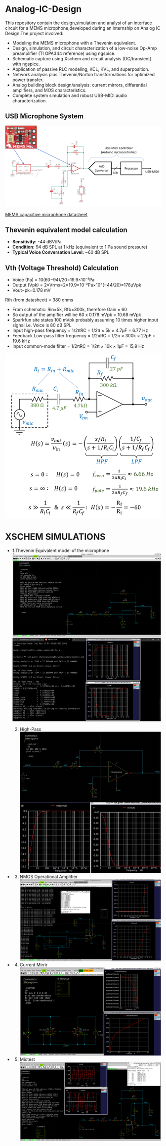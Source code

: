 # Analog-IC-Design

This repository contain the design,simulation and analysi of an interface circuit for a MEMS microphone,developed during an internship on Analog IC Design.The project involved::

- Modeling the MEMS microphone with a Thevenin equivalent.
- Design, simulation, and circuit characterization of a low-noise Op-Amp preamplifier (TI OPA344 reference) using ngspice.
- Schematic capture using Xschem and circuit analysis (DC/transient) with ngspice.
- Application of passive RLC modeling, KCL, KVL, and superposition.
- Network analysis plus Thevenin/Norton transformations for optimized power transfer.
- Analog building block design/analysis: current mirrors, differential amplifiers, and MOS characteristics.
- Complete system simulation and robust USB-MIDI audio characterization.

  
## USB Microphone System
![image alt](https://github.com/anushkab3611/Analog-IC-Design/blob/31e1efe007e80781c36d9283a420e5e063e4862f/circuit/Fig-d1-1-USBmic.png)

[MEMS capacitive microphone datasheet](https://cdn.sparkfun.com/assets/0/5/8/b/1/SPH8878LR5H-1_Lovato_DS.pdf)
## Thevenin equivalent model calculation


- **Sensitivity:** -44 dBV/Pa  
- **Condition:** 94 dB SPL at 1 kHz (equivalent to 1 Pa sound pressure)  
- **Typical Voice Conversation Level:** ~60 dB SPL

## Vth (Voltage Threshold) Calculation

- Voice (Pa) = 10(60−94)/20=19.9×10⁻³Pa  
- Output (Vpk) = 2×Vrms=2×19.9×10⁻³Pa×10^(−44/20)=178μVpk  
- Vout−pk=0.178 mV

Rth (from datasheet) = 380 ohms  


- From schematic: Rin=5k, Rfb=300k, therefore Gain = 60  
- So output of the amplfier will be 60 x 0.178 mVpk = 10.68 mVpk  
- Sparkfun site states 100 mVpk probably assuming 10 times higher input signal i.e. Voice is 80 dB SPL
- Input high-pass frequency = 1/2πRC = 1/2π × 5k × 4.7μF = 6.77 Hz  
- Feedback Low-pass filter frequency = 1/2πRC = 1/2π × 300k × 27pF = 19.6 kHz  
- Input common-mode filter = 1/2πRC = 1/2π × 10k × 1μF = 15.9 Hz

![image alt](https://github.com/anushkab3611/Analog-IC-Design/blob/0090f26d6524f8658590501e71cb4b5e39c63503/circuit/Fig-d2-1-mic-analysis.png)

# XSCHEM SIMULATIONS
- 1.Thevenin Equivalent model of the microphone
    ![image alt](https://github.com/anushkab3611/Analog-IC-Design/blob/dde0bea93ee86a8eab4da7a92f3564bf57c3da69/circuit/Screenshot%202025-06-07%20124834.png)
    ![image alt](https://github.com/anushkab3611/Analog-IC-Design/blob/dde0bea93ee86a8eab4da7a92f3564bf57c3da69/circuit/Screenshot%202025-08-01%20235421.png)

  2. High-Pass
     ![image alt](https://github.com/anushkab3611/Analog-IC-Design/blob/c02c70cba02b17b9dac7e7a6b58fb19e7307ec26/circuit/i4.jpg)

- 3. NMOS Operational Amplifier
     ![image alt](https://github.com/anushkab3611/Analog-IC-Design/blob/6f0d4ebe593d41c599fb661c343742e83f8267b5/circuit/i5.png)
     
- 4. Current Mirrir
      ![image alt](https://github.com/anushkab3611/Analog-IC-Design/blob/1805412012266b738e2532b9a83647dcc27e7765/circuit/i6.png)

- 5. Mictest
      ![image alt](https://github.com/anushkab3611/Analog-IC-Design/blob/e401c1010fd24cbb5f9e1a9da75ef9011ea3a3c1/circuit/i7.png)          
